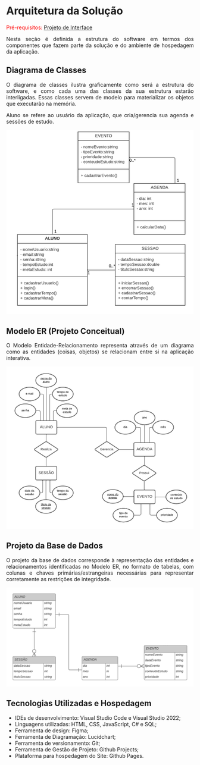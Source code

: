 # Arquitetura da Solução

<span style="color:red">Pré-requisitos: <a href="3-Projeto de Interface.md"> Projeto de Interface</a></span>
<div align="justify">

Nesta seção é definida a estrutura do software em termos dos componentes que fazem parte da solução e do ambiente de hospedagem da aplicação.

</div>

## Diagrama de Classes

<div align="justify">
 
O diagrama de classes ilustra graficamente como será a estrutura do software, e como cada uma das classes da sua estrutura estarão interligadas. Essas classes servem de modelo para materializar os objetos que executarão na memória.

Aluno se refere ao usuário da aplicação, que cria/gerencia sua agenda e sessões de estudo.

</div>

<div align="center">
<img width="800" src="img/diagrama_Classes.png">
</div>

## Modelo ER (Projeto Conceitual)

<div align="justify">

O Modelo Entidade-Relacionamento representa através de um diagrama como as entidades (coisas, objetos) se relacionam entre si na aplicação interativa.

</div>

<div align="center">
<img width="900" src="img/modelo_EntidadeRelacionamento.png">
</div>

## Projeto da Base de Dados

<div align="justify">

O projeto da base de dados corresponde à representação das entidades e relacionamentos identificadas no Modelo ER, no formato de tabelas, com colunas e chaves primárias/estrangeiras necessárias para representar corretamente as restrições de integridade.

<div align="center">
<img width="800" src="img/projeto_BasedeDados.png">
</div>

</div>

## Tecnologias Utilizadas e Hospedagem

 - IDEs de desenvolvimento: Visual Studio Code e Visual Studio 2022;
 - Linguagens utilizadas: HTML, CSS, JavaScript, C# e SQL;
 - Ferramenta de design: Figma;
 - Ferramenta de Diagramação: Lucidchart;
 - Ferramenta de versionamento: Git;
 - Ferramenta de Gestão de Projeto: Github Projects;
 - Plataforma para hospedagem do Site: Github Pages.

<!--
 - Ferramentas de modelagem do banco de dados: [MySQL Workbench](https://www.mysql.com/products/workbench/);
 - Framework de ORM: [Entity](https://learn.microsoft.com/en-us/ef/);
 - Plataforma para hospedagem do banco de dados: [Microsoft SQL Server (Azure)](https://azure.microsoft.com/pt-br/products/azure-sql/?culture=pt-br&country=br#product-overview);

> **Links Úteis**:
>
> - [Website com GitHub Pages](https://pages.github.com/)
> - [Programação colaborativa com Repl.it](https://repl.it/)
> - [Getting Started with Heroku](https://devcenter.heroku.com/start)
> - [Publicando Seu Site No Heroku](http://pythonclub.com.br/publicando-seu-hello-world-no-heroku.html)
-->
